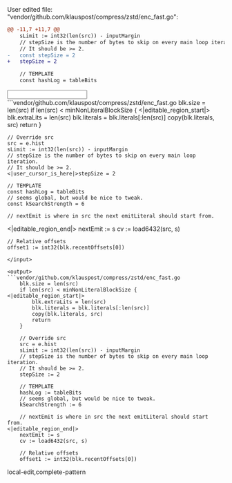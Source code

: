 <events>
User edited file: "vendor/github.com/klauspost/compress/zstd/enc_fast.go":

```diff
@@ -11,7 +11,7 @@
 	sLimit := int32(len(src)) - inputMargin
 	// stepSize is the number of bytes to skip on every main loop iteration.
 	// It should be >= 2.
-	const stepSize = 2
+	stepSize = 2

 	// TEMPLATE
 	const hashLog = tableBits
```
</events>

<input>
```vendor/github.com/klauspost/compress/zstd/enc_fast.go
	blk.size = len(src)
	if len(src) < minNonLiteralBlockSize {
<|editable_region_start|>
		blk.extraLits = len(src)
		blk.literals = blk.literals[:len(src)]
		copy(blk.literals, src)
		return
	}

	// Override src
	src = e.hist
	sLimit := int32(len(src)) - inputMargin
	// stepSize is the number of bytes to skip on every main loop iteration.
	// It should be >= 2.
	<|user_cursor_is_here|>stepSize = 2

	// TEMPLATE
	const hashLog = tableBits
	// seems global, but would be nice to tweak.
	const kSearchStrength = 6

	// nextEmit is where in src the next emitLiteral should start from.
<|editable_region_end|>
	nextEmit := s
	cv := load6432(src, s)

	// Relative offsets
	offset1 := int32(blk.recentOffsets[0])
```
</input>

<output>
```vendor/github.com/klauspost/compress/zstd/enc_fast.go
	blk.size = len(src)
	if len(src) < minNonLiteralBlockSize {
<|editable_region_start|>
		blk.extraLits = len(src)
		blk.literals = blk.literals[:len(src)]
		copy(blk.literals, src)
		return
	}

	// Override src
	src = e.hist
	sLimit := int32(len(src)) - inputMargin
	// stepSize is the number of bytes to skip on every main loop iteration.
	// It should be >= 2.
	stepSize := 2

	// TEMPLATE
	hashLog := tableBits
	// seems global, but would be nice to tweak.
	kSearchStrength := 6

	// nextEmit is where in src the next emitLiteral should start from.
<|editable_region_end|>
	nextEmit := s
	cv := load6432(src, s)

	// Relative offsets
	offset1 := int32(blk.recentOffsets[0])
```
</output>

<labels>
local-edit,complete-pattern
</labels>
